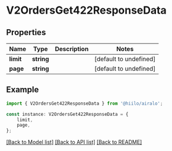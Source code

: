 # V2OrdersGet422ResponseData


## Properties

Name | Type | Description | Notes
------------ | ------------- | ------------- | -------------
**limit** | **string** |  | [default to undefined]
**page** | **string** |  | [default to undefined]

## Example

```typescript
import { V2OrdersGet422ResponseData } from '@hiilo/airalo';

const instance: V2OrdersGet422ResponseData = {
    limit,
    page,
};
```

[[Back to Model list]](../README.md#documentation-for-models) [[Back to API list]](../README.md#documentation-for-api-endpoints) [[Back to README]](../README.md)
